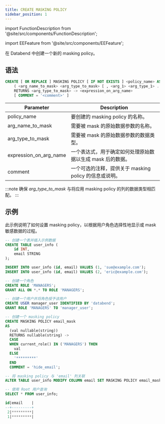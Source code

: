 ```yaml
---
title: CREATE MASKING POLICY
sidebar_position: 1
---
```


import FunctionDescription from '@site/src/components/FunctionDescription';

<FunctionDescription description="Introduced or updated: v1.2.341"/>

import EEFeature from '@site/src/components/EEFeature';

<EEFeature featureName='MASKING POLICY'/>

在 Databend 中创建一个新的 masking policy。

## 语法

```sql
CREATE [ OR REPLACE ] MASKING POLICY [ IF NOT EXISTS ] <policy_name> AS
    ( <arg_name_to_mask> <arg_type_to_mask> [ , <arg_1> <arg_type_1> ... ] )
    RETURNS <arg_type_to_mask> -> <expression_on_arg_name>
    [ COMMENT = '<comment>' ]
```

| Parameter              | Description                                                |
| ---------------------- | ---------------------------------------------------------- |
| policy_name            | 要创建的 masking policy 的名称。                           |
| arg_name_to_mask       | 需要被 mask 的原始数据参数的名称。                         |
| arg_type_to_mask       | 需要被 mask 的原始数据参数的数据类型。                     |
| expression_on_arg_name | 一个表达式，用于确定如何处理原始数据以生成 mask 后的数据。 |
| comment                | 一个可选的注释，提供关于 masking policy 的信息或说明。     |

:::note
确保 _arg_type_to_mask_ 与将应用 masking policy 的列的数据类型相匹配。
:::

## 示例

此示例说明了如何设置 masking policy，以根据用户角色选择性地显示或 mask 敏感数据的过程。

```sql
-- 创建一个表并插入示例数据
CREATE TABLE user_info (
    id INT,
    email STRING
);

INSERT INTO user_info (id, email) VALUES (1, 'sue@example.com');
INSERT INTO user_info (id, email) VALUES (2, 'eric@example.com');

-- 创建一个角色
CREATE ROLE 'MANAGERS';
GRANT ALL ON *.* TO ROLE 'MANAGERS';

-- 创建一个用户并将角色授予该用户
CREATE USER manager_user IDENTIFIED BY 'databend';
GRANT ROLE 'MANAGERS' TO 'manager_user';

-- 创建一个 masking policy
CREATE MASKING POLICY email_mask
AS
  (val nullable(string))
  RETURNS nullable(string) ->
  CASE
  WHEN current_role() IN ('MANAGERS') THEN
    val
  ELSE
    '*********'
  END
  COMMENT = 'hide_email';

-- 将 masking policy 与 'email' 列关联
ALTER TABLE user_info MODIFY COLUMN email SET MASKING POLICY email_mask;

-- 使用 Root 用户查询
SELECT * FROM user_info;

id|email    |
--+---------+
 2|*********|
 1|*********|
```
